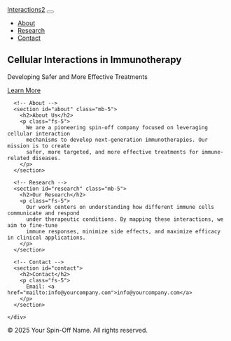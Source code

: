 <!DOCTYPE html>
<html lang="en">
<head>
  <meta charset="UTF-8">
  <meta 
    name="viewport" 
    content="width=device-width, initial-scale=1, shrink-to-fit=no"
  >
  <meta 
    name="description" 
    content="Advancing safer and more effective immunotherapies through cellular interaction research."
  >
  <title>Cellular Interactions | Immunotherapy Innovation</title>

  <!-- Bootstrap 5 CSS -->
  <link 
    href="https://cdn.jsdelivr.net/npm/bootstrap@5.3.0/dist/css/bootstrap.min.css" 
    rel="stylesheet"
  >
</head>
<body class="d-flex flex-column min-vh-100">

  <!-- Navbar -->
  <nav class="navbar navbar-expand-lg navbar-dark bg-primary">
    <div class="container">
      <a class="navbar-brand" href="#">Interactions<span class="text-warning">2</span></a>
      <button 
        class="navbar-toggler" 
        type="button" 
        data-bs-toggle="collapse" 
        data-bs-target="#mainNav"
        aria-controls="mainNav" 
        aria-expanded="false" 
        aria-label="Toggle navigation"
      >
        <span class="navbar-toggler-icon"></span>
      </button>
      <div 
        class="collapse navbar-collapse justify-content-end" 
        id="mainNav"
      >
        <ul class="navbar-nav">
          <li class="nav-item"><a class="nav-link" href="#about">About</a></li>
          <li class="nav-item"><a class="nav-link" href="#research">Research</a></li>
          <li class="nav-item"><a class="nav-link" href="#contact">Contact</a></li>
        </ul>
      </div>
    </div>
  </nav>

  <!-- Hero -->
  <section class="bg-primary text-white text-center py-5">
    <div class="container">
      <h1 class="display-4">Cellular Interactions in Immunotherapy</h1>
      <p class="lead">Developing Safer and More Effective Treatments</p>
      <a href="#research" class="btn btn-lg btn-warning mt-3">Learn More</a>
    </div>
  </section>

  <!-- Content -->
  <main class="flex-grow-1">
    <div class="container py-5">

      <!-- About -->
      <section id="about" class="mb-5">
        <h2>About Us</h2>
        <p class="fs-5">
          We are a pioneering spin-off company focused on leveraging cellular interaction
          mechanisms to develop next-generation immunotherapies. Our mission is to create
          safer, more targeted, and more effective treatments for immune-related diseases.
        </p>
      </section>

      <!-- Research -->
      <section id="research" class="mb-5">
        <h2>Our Research</h2>
        <p class="fs-5">
          Our work centers on understanding how different immune cells communicate and respond
          under therapeutic conditions. By mapping these interactions, we aim to fine-tune
          immune responses, minimize side effects, and maximize efficacy in clinical applications.
        </p>
      </section>

      <!-- Contact -->
      <section id="contact">
        <h2>Contact</h2>
        <p class="fs-5">
          Email: <a href="mailto:info@yourcompany.com">info@yourcompany.com</a>
        </p>
      </section>

    </div>
  </main>

  <!-- Footer -->
  <footer class="bg-light text-center py-3 mt-auto">
    &copy; 2025 Your Spin-Off Name. All rights reserved.
  </footer>

  <!-- Bootstrap 5 JS Bundle (Popper + JS) -->
  <script 
    src="https://cdn.jsdelivr.net/npm/bootstrap@5.3.0/dist/js/bootstrap.bundle.min.js"
  ></script>
</body>
</html>
